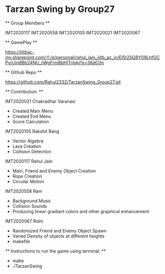 # Tarzan Swing by Group27

** Group Members **

IMT2020117
IMT2020558
IMT2020105
IMT2020021
IMT2020067

** GamePlay **

https://iiitbac-my.sharepoint.com/:f:/g/personal/rahul_jain_iiitb_ac_in/El5t2SQ8Y09LhfGCPyrUin8Bb24NU_nWgFrmBbHlTrjidg?e=56dO3n


** Github Repo **

https://github.com/Rahul2332/TarzanSwing_Group27.git



** Contribution: **

IMT2020021 Chakradhar Varanasi
- Created Main Menu
- Created End Menu
- Score Calculation

IMT2020105 Rakshit Bang
- Vector Algebra
- Lava Creation
- Collision Detection

IMT2020117 Rahul Jain
- Main, Friend and Enemy Object Creation
- Rope Creation
- Circular Motion

IMT2020558 Ram
- Background Music
- Collision Sounds
- Producing linear gradiant colors and other graphical enhancement  

IMT2020067 Rishi 
- Randomized Friend and Enemy Object Spawn
- Varied Density of objects at different heights
- makefile



** Instructions to run the game using terminal: **

- make
- ./TarzanSwing




